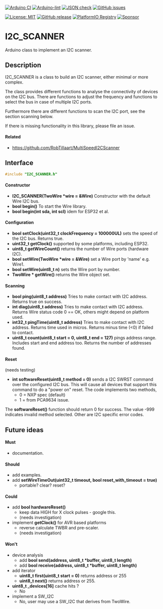 
[![Arduino CI](https://github.com/RobTillaart/I2C_SCANNER/workflows/Arduino%20CI/badge.svg)](https://github.com/marketplace/actions/arduino_ci)
[![Arduino-lint](https://github.com/RobTillaart/I2C_SCANNER/actions/workflows/arduino-lint.yml/badge.svg)](https://github.com/RobTillaart/I2C_SCANNER/actions/workflows/arduino-lint.yml)
[![JSON check](https://github.com/RobTillaart/I2C_SCANNER/actions/workflows/jsoncheck.yml/badge.svg)](https://github.com/RobTillaart/I2C_SCANNER/actions/workflows/jsoncheck.yml)
[![GitHub issues](https://img.shields.io/github/issues/RobTillaart/I2C_SCANNER.svg)](https://github.com/RobTillaart/I2C_SCANNER/issues)

[![License: MIT](https://img.shields.io/badge/License-MIT-green.svg)](https://github.com/RobTillaart/I2C_SCANNER/blob/master/LICENSE)
[![GitHub release](https://img.shields.io/github/release/RobTillaart/I2C_SCANNER.svg?maxAge=3600)](https://github.com/RobTillaart/I2C_SCANNER/releases)
[![PlatformIO Registry](https://badges.registry.platformio.org/packages/robtillaart/library/I2C_SCANNER.svg)](https://registry.platformio.org/libraries/robtillaart/I2C_SCANNER)
[![Sponsor](https://img.shields.io/badge/Sponsor_with-PayPal-green.svg)](https://paypal.me/robtillaart/EUR)



# I2C_SCANNER

Arduino class to implement an I2C scanner.


## Description

I2C_SCANNER is a class to build an I2C scanner, either minimal or more complex.

The class provides different functions to analyse the connectivity of devices
on the I2C bus. There are functions to adjust the frequency and functions to 
select the bus in case of multiple I2C ports. 

Furthermore there are different functions to scan the I2C port, 
see the section scanning below.

If there is missing functionality in this library, please file an issue.


#### Related

- https://github.com/RobTillaart/MultiSpeedI2CScanner


## Interface

```cpp
#include "I2C_SCANNER.h"
```

#### Constructor

- **I2C_SCANNER(TwoWire \*wire = &Wire)** Constructor with the default Wire I2C bus.
- **bool begin()** To start the Wire library.
- **bool begin(int sda, int scl)** idem for ESP32 et al.


#### Configuration

- **bool setClock(uint32_t clockFrequency = 100000UL)** sets the speed of the I2C bus.
Returns true.
- **uint32_t getClock()** supported by some platforms, including ESP32.
- **uint8_t getWireCount()** returns the number of Wire ports (hardware I2C).
- **bool setWire(TwoWire \*wire = &Wire)** set a Wire port by 'name' e.g. Wire1.
- **bool setWire(uint8_t n)** sets the Wire port by number.
- **TwoWire \* getWire()** returns the Wire object set.


#### Scanning

- **bool ping(uint8_t address)** Tries to make contact with I2C address.
Returns true on success.
- **int diag(uint8_t address)** Tries to make contact with I2C address.
Returns Wire status code 0 == OK, others might depend on platform used.
- **int32_t pingTime(uint8_t address)** Tries to make contact with I2C address.
Returns time used in micros. Returns minus time (<0) if failed to contact.
- **uint8_t count(uint8_t start = 0, uint8_t end = 127)** pings address range.
Includes start and end address too. Returns the number of addresses found.


#### Reset

(needs testing)

- **int softwareReset(uint8_t method = 0)** sends a I2C SWRST command over the configured I2C bus.
This will cause all devices that support this command to do a "power on" reset.
The code implements two methods, 
  - 0 = NXP spec (default)
  - 1 = from PCA9634 issue.

The **softwareReset()** function should return 0 for success. 
The value -999 indicates invalid method selected.
Other are I2C specific error codes.


## Future ideas

#### Must

- documentation.

#### Should

- add examples.
- add **setWireTimeOut(uint32_t timeout, bool reset_with_timeout = true)**
  - portable? clear? reset?

#### Could

- add **bool hardwareReset()** 
  - keep data HIGH for X clock pulses - google this.
  - (needs investigation)
- implement **getClock()** for AVR based platforms
  - reverse calculate TWBR and pre-scaler.
  - (needs investigation)

#### Won't

- device analysis
  - add **bool send(address, uint8_t \*buffer, uint8_t length)**
  - add **bool receive(address, uint8_t \*buffer, uint8_t length)**
- add iterator 
  - **uint8_t first(uint8_t start = 0)** returns address or 255
  - **uint8_t next()** returns address or 255.
- **uint8_t \_devices[16]** cache hits ?
  - No
- implement a SW_I2C
  - No, user may use a SW_I2C that derives from TwoWire.